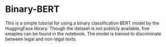 # Binary-BERT
This is a simple tutorial for using a binary classification BERT model by the HuggingFace library.
Though the dataset is not publicly available, five smaples can be found in the notebook. 
The model is trained to discriminate between legal and non-legal texts. 
